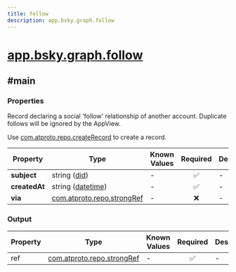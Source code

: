 ```yaml
---
title: follow
description: app.bsky.graph.follow
---
```


# [app.bsky.graph.follow](https://github.com/myConsciousness/atproto.dart/blob/main/lexicons/app/bsky/graph/follow.json)

## #main

### Properties

Record declaring a social 'follow' relationship of another account. Duplicate follows will be ignored by the AppView.

Use [com.atproto.repo.createRecord](../../../../lexicons/com/atproto/repo/createRecord.md#main) to create a record.

| Property | Type | Known Values | Required | Description |
| --- | --- | --- | :---: | --- |
| **subject** | string ([did](https://atproto.com/specs/did)) | - | ✅ | - |
| **createdAt** | string ([datetime](https://atproto.com/specs/lexicon#datetime)) | - | ✅ | - |
| **via** | [com.atproto.repo.strongRef](../../../../lexicons/com/atproto/repo/strongRef.md#main) | - | ❌ | - |

### Output

| Property | Type | Known Values | Required | Description |
| --- | --- | --- | :---: | --- |
| ref | [com.atproto.repo.strongRef](../../../../lexicons/com/atproto/repo/strongRef.md#main) | - | ✅ | - |
